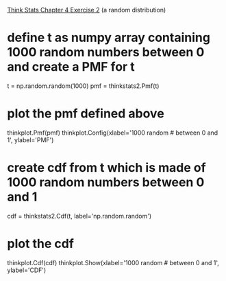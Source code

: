 [Think Stats Chapter 4 Exercise 2](http://greenteapress.com/thinkstats2/html/thinkstats2005.html#toc41) (a random distribution)

>> 

# define t as numpy array containing 1000 random numbers between 0 and create a PMF for t
t = np.random.random(1000)
pmf = thinkstats2.Pmf(t)

# plot the pmf defined above
thinkplot.Pmf(pmf)
thinkplot.Config(xlabel='1000 random # between 0 and 1', ylabel='PMF')

# create cdf from t which is made of 1000 random numbers between 0 and 1
cdf = thinkstats2.Cdf(t, label='np.random.random')

# plot the cdf 
thinkplot.Cdf(cdf)
thinkplot.Show(xlabel='1000 random # between 0 and 1', ylabel='CDF')
